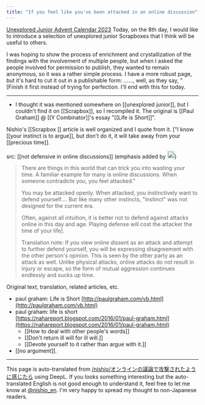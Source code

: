 ```yaml
---
title: "If you feel like you've been attacked in an online discussion"
---
```


[Unexplored Junior Advent Calendar 2023](https://adventar.org/calendars/9101)
Today, on the 8th day, I would like to introduce a selection of unexplored junior Scrapboxes that I think will be useful to others.

I was hoping to show the process of enrichment and crystallization of the findings with the involvement of multiple people, but when I asked the people involved for permission to publish, they wanted to remain anonymous, so it was a rather simple process.
I have a more robust page, but it's hard to cut it out in a publishable form: ......, well, as they say, "[Finish it first instead of trying for perfection. I'll end with this for today.

-----
- I thought it was mentioned somewhere on [[unexplored junior]], but I couldn't find it on [[Scrapbox]], so I recompiled it. The original is [[Paul Graham]] @ [[Y Combinator]]'s essay "[[Life is Short]]".

Nishio's [[Scrapbox ]] article is well organized and I quote from it.
["I know [[your instinct is to argue]], but don't do it, it will take away from your [[precious time]].

src: [[not defensive in online discussions]] (emphasis added by <img src='https://scrapbox.io/api/pages/nishio-en/human/icon' alt='human.icon' height="19.5"/>)
> There are things in this world that can trick you into wasting your time. A familiar example for many is online discussions. When someone contradicts you, you feel attacked."
>
> You may be attacked openly. When attacked, you instinctively want to defend yourself.... But like many other instincts, "instinct" was not designed for the current era.
>
> Often, against all intuition, it is better not to defend against attacks online in this day and age. Playing defense will cost the attacker the time of your life].
>
>  Translation note: If you view online dissent as an attack and attempt to further defend yourself, you will be expressing disagreement with the other person's opinion. This is seen by the other party as an attack as well. Unlike physical attacks, online attacks do not result in injury or escape, so the form of mutual aggression continues endlessly and sucks up time.

Original text, translation, related articles, etc.
- paul graham: Life is Short [http://paulgraham.com/vb.html](http://paulgraham.com/vb.html)
- paul graham: life is short [https://nahareport.blogspot.com/2016/01/paul-graham.html](https://nahareport.blogspot.com/2016/01/paul-graham.html)
    - [[How to deal with other people's words]]
    - [[Don't return ill will for ill will.]]
    - [[Devote yourself to it rather than argue with it.]]
- [[no argument]].

---
This page is auto-translated from [/nishio/オンラインの議論で攻撃されたように感じたら](https://scrapbox.io/nishio/オンラインの議論で攻撃されたように感じたら) using DeepL. If you looks something interesting but the auto-translated English is not good enough to understand it, feel free to let me know at [@nishio_en](https://twitter.com/nishio_en). I'm very happy to spread my thought to non-Japanese readers.